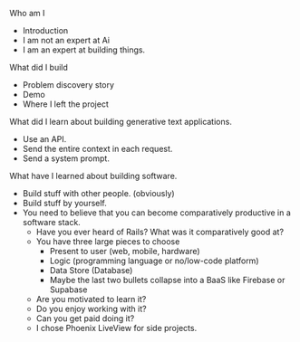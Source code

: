 Who am I
- Introduction
- I am not an expert at Ai
- I am an expert at building things.

What did I build
- Problem discovery story
- Demo
- Where I left the project

What did I learn about building generative text applications.
- Use an API.
- Send the entire context in each request.
- Send a system prompt.

What have I learned about building software.
- Build stuff with other people. (obviously)
- Build stuff by yourself.
- You need to believe that you can become comparatively productive in a software stack.
	- Have you ever heard of Rails? What was it comparatively good at?
	- You have three large pieces to choose
		- Present to user (web, mobile, hardware)
		- Logic (programming language or no/low-code platform)
		- Data Store (Database)
		- Maybe the last two bullets collapse into a BaaS like Firebase or Supabase
	- Are you motivated to learn it?
	- Do you enjoy working with it?
	- Can you get paid doing it?
	- I chose Phoenix LiveView for side projects.
